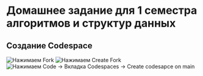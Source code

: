 # Домашнее задание для 1 семестра алгоритмов и структур данных

## Создание Codespace

![Нажимаем Fork](https://user-images.githubusercontent.com/3163640/209619267-ad65b344-b645-4640-a10d-540cb4a59bfe.png)
![Нажимаем Create Fork](https://user-images.githubusercontent.com/3163640/209619272-b27f0f6e-2764-44b9-8700-d587dd4d7a88.png)
![Нажимаем Code -> Вкладка Codespaces -> Create codesapce on main](https://user-images.githubusercontent.com/3163640/209619275-aed4678a-7835-4217-a391-c32b6c0f1faa.png)
